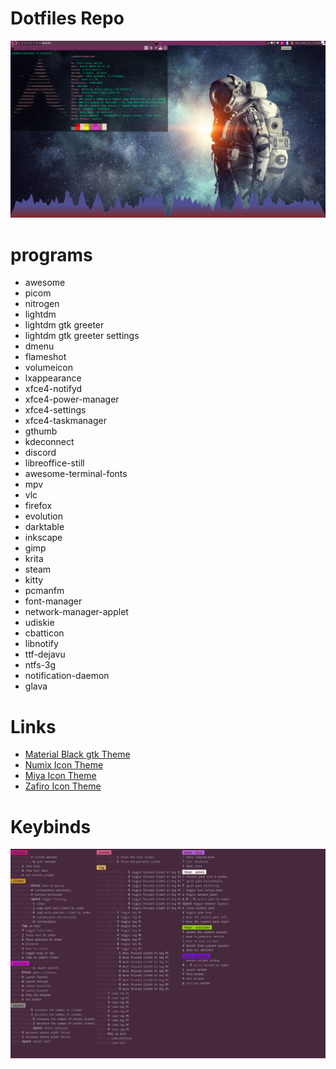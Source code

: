 # Dotfiles Repo
<img alt="" src="/awesomewmSetup.png">


# programs
* awesome
* picom 
* nitrogen
* lightdm
* lightdm gtk greeter
* lightdm gtk greeter settings
* dmenu
* flameshot
* volumeicon
* lxappearance 
* xfce4-notifyd
* xfce4-power-manager
* xfce4-settings 
* xfce4-taskmanager
* gthumb
* kdeconnect
* discord
* libreoffice-still
* awesome-terminal-fonts
* mpv
* vlc
* firefox
* evolution
* darktable
* inkscape
* gimp
* krita
* steam
* kitty
* pcmanfm
* font-manager
* network-manager-applet
* udiskie
* cbatticon
* libnotify
* ttf-dejavu
* ntfs-3g
* notification-daemon
* glava

#  Links
* [Material Black gtk Theme](https://www.gnome-look.org/p/1316887/)
* [Numix Icon Theme](https://www.pling.com/p/1333360/)
* [Miya Icon Theme](https://www.gnome-look.org/p/1715694)
* [Zafiro Icon Theme](https://www.gnome-look.org/p/1715694)

# Keybinds
<img alt="" src="/awesomekeybinds.png">
